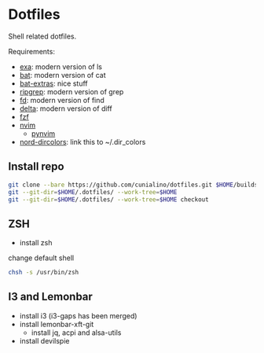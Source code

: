 # Dotfiles

Shell related dotfiles.

Requirements:

- [exa](https://the.exa.website/): modern version of ls
- [bat](https://github.com/sharkdp/bat): modern version of cat
- [bat-extras](https://github.com/eth-p/bat-extras): nice stuff
- [ripgrep](https://blog.burntsushi.net/ripgrep/): modern version of grep
- [fd](https://github.com/sharkdp/fd): modern version of find
- [delta](https://github.com/dandavison/delta): modern version of diff
- [fzf](https://github.com/junegunn/fzf)
- [nvim](https://neovim.io/)
  - [pynvim](https://github.com/neovim/pynvim)
- [nord-dircolors](https://github.com/arcticicestudio/nord-dircolors): link this to ~/.dir_colors

## Install repo

```bash
git clone --bare https://github.com/cunialino/dotfiles.git $HOME/builds/dotfiles
git --git-dir=$HOME/.dotfiles/ --work-tree=$HOME
git --git-dir=$HOME/.dotfiles/ --work-tree=$HOME checkout
```

## ZSH

- install zsh

change default shell
```bash
chsh -s /usr/bin/zsh
```

## I3 and Lemonbar

- install i3 (i3-gaps has been merged)
- install lemonbar-xft-git
  - install jq, acpi and alsa-utils
- install devilspie
